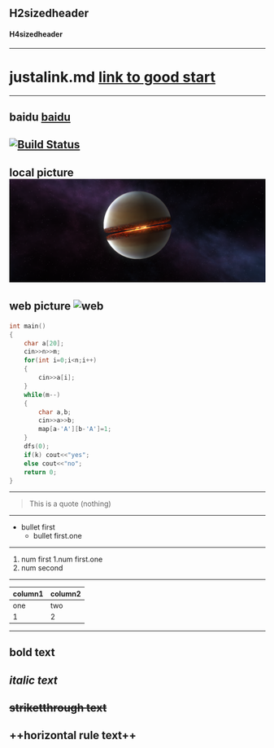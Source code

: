 ## H2sizedheader
#### H4sizedheader
--------------------------------
justalink.md
[link to good start](https://github.com/shaozl-2118/newrepo/blob/main/justalink.md)
=======================
--------------------------------
baidu
[baidu](https://baidu.com)
--------------------------------
[![Build Status](https://travis-ci.org/joemccann/dillinger.svg?branch=master)](https://travis-ci.org/joemccann/dillinger)
--------------------------------
local picture
![local](https://github.com/shaozl-2118/newrepo/blob/main/killstar.png)
--------------------------------
web picture
![web](https://cldup.com/dTxpPi9lDf.thumb.png)
--------------------------------
```cpp
int main()
{
	char a[20];
	cin>>n>>m;
	for(int i=0;i<n;i++)
	{
		cin>>a[i];
	}
	while(m--)
	{
		char a,b;
		cin>>a>>b;
		map[a-'A'][b-'A']=1;
	}
	dfs(0);
	if(k) cout<<"yes";
	else cout<<"no";
	return 0;
}
```
--------------------------------
> This is a quote (nothing)
--------------------------------
- bullet first
    - bullet first.one
--------------------------------
1. num first
    1.num first.one
2. num second
--------------------------------
| column1 | column2 |
|--------|--------|
|  one   |  two   |
|  1   |  2   |
--------------------------------
**bold text**
--------------------------------
*italic text*
--------------------------------
~~striketthrough text~~
--------------------------------
++horizontal rule text++
--------------------------------



